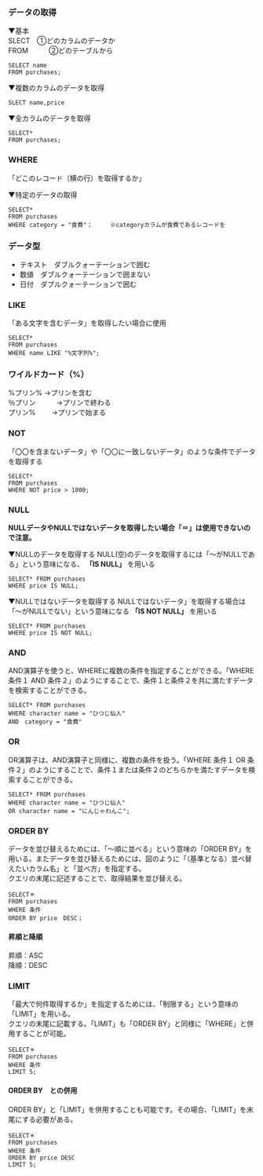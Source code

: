 ### データの取得
▼基本  
SLECT　①どのカラムのデータか  
FROM　　　②どのテーブルから  
```
SELECT name 
FROM purchases;
```

▼複数のカラムのデータを取得
```
SLECT name,price
```

▼全カラムのデータを取得
```
SELECT*
FROM purchases;
```

### WHERE
「どこのレコード（横の行）を取得するか」

▼特定のデータの取得
```
SELECT*
FROM purchases
WHERE category = "食費"；　　　※categoryカラムが食費であるレコードを
```

### データ型
- テキスト　ダブルクォーテーションで囲む
- 数値　ダブルクォーテーションで囲まない
- 日付　ダブルクォーテーションで囲む

### LIKE
「ある文字を含むデータ」を取得したい場合に使用
```
SELECT*
FROM purchases
WHERE name LIKE "%文字列%";
```
### ワイルドカード（%）
%プリン% →プリンを含む  
％プリン　　　→プリンで終わる  
プリン% 　　→プリンで始まる  

### NOT
「〇〇を含まないデータ」や「〇〇に一致しないデータ」のような条件でデータを取得する　　
```
SELECT*
FROM purchases
WHERE NOT price > 1000;
```

### NULL
**NULLデータやNULLではないデータを取得したい場合「＝」は使用できないので注意。**

▼NULLのデータを取得する
NULL(空)のデータを取得するには「〜がNULLである」という意味になる、 **「IS NULL」** を用いる
```
SELECT* FROM purchases
WHERE price IS NULL;
```


▼NULLではないデータを取得する
NULLではないデータ」を取得する場合は「〜がNULLでない」という意味になる **「IS NOT NULL」** を用いる
```
SELECT* FROM purchases
WHERE price IS NOT NULL;
```

### AND
AND演算子を使うと、WHEREに複数の条件を指定することができる。「WHERE 条件１ AND 条件２」のようにすることで、条件１と条件２を共に満たすデータを検索することができる。
```
SELECT* FROM purchases
WHERE character name = "ひつじ仙人"
AND　category = "食費"
```

### OR
OR演算子は、AND演算子と同様に、複数の条件を扱う。「WHERE 条件１ OR 条件２」のようにすることで、条件１または条件２のどちらかを満たすデータを検索することができる。
```
SELECT* FROM purchases
WHERE character name = "ひつじ仙人"
OR character name = "にんじゃわんこ";
```

### ORDER BY
データを並び替えるためには、「〜順に並べる」という意味の「ORDER BY」を用いる。またデータを並び替えるためには、図のように「（基準となる）並べ替えたいカラム名」と「並べ方」を指定する。  
クエリの末尾に記述することで、取得結果を並び替える。
```
SELECT＊
FROM purchases
WHERE 条件
ORDER BY price　DESC；
```
#### 昇順と降順
昇順：ASC  
降順：DESC


### LIMIT
「最大で何件取得するか」を指定するためには、「制限する」という意味の「LIMIT」を用いる。  
クエリの末尾に記載する。「LIMIT」も「ORDER BY」と同様に「WHERE」と併用することが可能。
```
SELECT＊
FROM purchases
WHERE 条件
LIMIT 5;
```

#### ORDER BY　との併用
ORDER BY」と「LIMIT」を併用することも可能です。その場合、「LIMIT」を末尾にする必要がある。
```
SELECT＊
FROM purchases
WHERE 条件
ORDER BY price DESC
LIMIT 5;
```
